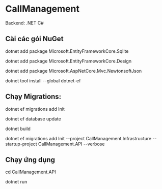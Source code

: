 # CallManagement

Backend: .NET C#

## Cài các gói NuGet

dotnet add package Microsoft.EntityFrameworkCore.Sqlite

dotnet add package Microsoft.EntityFrameworkCore.Design

dotnet add package Microsoft.AspNetCore.Mvc.NewtonsoftJson

dotnet tool install --global dotnet-ef

## Chạy Migrations:

dotnet ef migrations add Init

dotnet ef database update

dotnet build

dotnet ef migrations add Init --project CallManagement.Infrastructure --startup-project CallManagement.API --verbose

## Chạy ứng dụng

cd CallManagement.API

dotnet run

